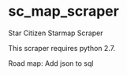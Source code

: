 # sc_map_scraper
Star Citizen Starmap Scraper

This scraper requires python 2.7.

Road map:
Add json to sql
